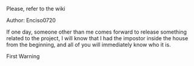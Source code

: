 Please, refer to the wiki

Author: Enciso0720

If one day, someone other than me comes forward to release something related to the project, I will know that I had the impostor inside the house from the beginning, and all of you will immediately know who it is.

First Warning
